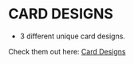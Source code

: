 # CARD DESIGNS

- 3 different unique card designs.

Check them out here: [Card Designs](https://guavalines.github.io/Card_Designs/)

